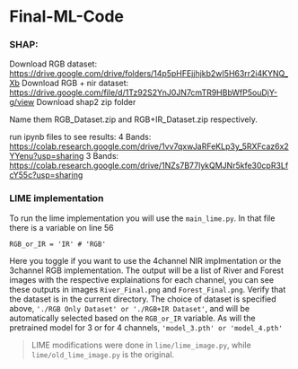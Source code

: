 # Final-ML-Code 
### SHAP:
Download RGB dataset: https://drive.google.com/drive/folders/14p5pHFEjjhjkb2wI5H63rr2i4KYNQ_Xb
Download RGB + nir dataset: https://drive.google.com/file/d/1Tz92S2YnJ0JN7cmTR9HBbWfP5ouDjY-g/view
Download shap2 zip folder 

Name them RGB_Dataset.zip and RGB+IR_Dataset.zip respectively.

run ipynb files to see results:
4 Bands: https://colab.research.google.com/drive/1vv7qxwJaRFeKLp3y_5RXFcaz6x2YYenu?usp=sharing
3 Bands: https://colab.research.google.com/drive/1NZs7B77lykQMJNr5kfe30cpR3LfcY55c?usp=sharing


### LIME implementation
To run the lime implementation you will use the `main_lime.py`. In that file there is a variable on line 56 
```
RGB_or_IR = 'IR' # 'RGB'
```
Here you toggle if you want to use the 4channel NIR implmentation or the 3channel RGB implementation. The output will be a list of River and Forest images with the respective explainations for each channel, you can see these outputs in images `River_Final.png` and `Forest_Final.png`. Verify that the dataset is in the current directory. The choice of dataset is specified above, `'./RGB Only Dataset' or './RGB+IR Dataset'`, and will be automatically selected based on the `RGB_or_IR` variable. As will the pretrained model for 3 or for 4 channels, `'model_3.pth' or 'model_4.pth'`

> LIME modifications were done in `lime/lime_image.py`, while `lime/old_lime_image.py` is the original. 
